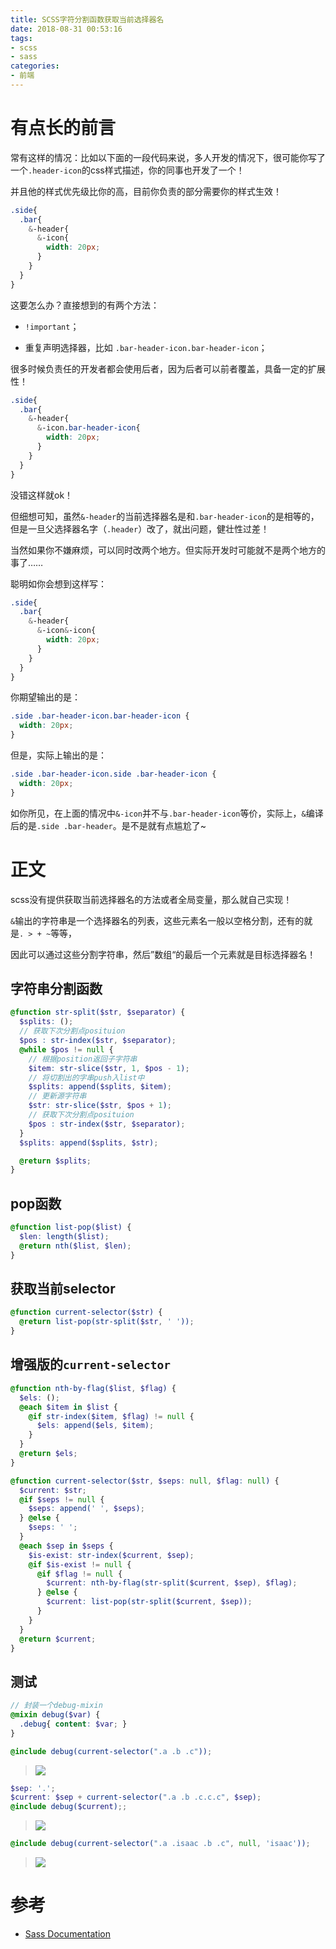 ```yaml
---
title: SCSS字符分割函数获取当前选择器名
date: 2018-08-31 00:53:16
tags:
- scss
- sass
categories:
- 前端
---
```


# 有点长的前言

常有这样的情况：比如以下面的一段代码来说，多人开发的情况下，很可能你写了一个`.header-icon`的css样式描述，你的同事也开发了一个！

并且他的样式优先级比你的高，目前你负责的部分需要你的样式生效！

<!-- more -->

```scss
.side{
  .bar{
    &-header{
      &-icon{
        width: 20px;
      }
    }
  }
}
```

这要怎么办？直接想到的有两个方法：

- `!important`；

- 重复声明选择器，比如 `.bar-header-icon.bar-header-icon`；

很多时候负责任的开发者都会使用后者，因为后者可以前者覆盖，具备一定的扩展性！


```scss
.side{
  .bar{
    &-header{
      &-icon.bar-header-icon{
        width: 20px;
      }
    }
  }
}
```

没错这样就ok！

但细想可知，虽然`&-header`的当前选择器名是和`.bar-header-icon`的是相等的，但是一旦父选择器名字（`.header`）改了，就出问题，健壮性过差！

当然如果你不嫌麻烦，可以同时改两个地方。但实际开发时可能就不是两个地方的事了……

聪明如你会想到这样写：

```scss
.side{
  .bar{
    &-header{
      &-icon&-icon{
        width: 20px;
      }
    }
  }
}
```

你期望输出的是：

```css
.side .bar-header-icon.bar-header-icon {
  width: 20px;
}
```


但是，实际上输出的是：


```css
.side .bar-header-icon.side .bar-header-icon {
  width: 20px;
}
```

如你所见，在上面的情况中`&-icon`并不与`.bar-header-icon`等价，实际上，`&`编译后的是`.side .bar-header`。是不是就有点尴尬了~


# 正文

scss没有提供获取当前选择器名的方法或者全局变量，那么就自己实现！

`&`输出的字符串是一个选择器名的列表，这些元素名一般以空格分割，还有的就是`. > + ~`等等，

因此可以通过这些分割字符串，然后”数组“的最后一个元素就是目标选择器名！

## 字符串分割函数

```scss
@function str-split($str, $separator) {
  $splits: ();
  // 获取下次分割点posituion
  $pos : str-index($str, $separator);
  @while $pos != null {
    // 根据position返回子字符串
    $item: str-slice($str, 1, $pos - 1);
    // 将切割出的字串push入list中
    $splits: append($splits, $item);
    // 更新源字符串
    $str: str-slice($str, $pos + 1);
    // 获取下次分割点posituion
    $pos : str-index($str, $separator);
  }
  $splits: append($splits, $str);

  @return $splits;
}
```

## pop函数

```scss
@function list-pop($list) {
  $len: length($list);
  @return nth($list, $len);
}
```

## 获取当前selector

```scss
@function current-selector($str) {
  @return list-pop(str-split($str, ' ')); 
}
```


## 增强版的`current-selector`


```scss
@function nth-by-flag($list, $flag) {
  $els: ();
  @each $item in $list {
    @if str-index($item, $flag) != null {
      $els: append($els, $item);
    }
  }
  @return $els;
}

@function current-selector($str, $seps: null, $flag: null) {
  $current: $str;
  @if $seps != null {
    $seps: append(' ', $seps);  
  } @else {
    $seps: ' ';
  }
  @each $sep in $seps {
    $is-exist: str-index($current, $sep);
    @if $is-exist != null {
      @if $flag != null {
        $current: nth-by-flag(str-split($current, $sep), $flag);
      } @else {
        $current: list-pop(str-split($current, $sep));   
      }
    }
  }
  @return $current;
}
```

## 测试

```scss
// 封装一个debug-mixin
@mixin debug($var) {
  .debug{ content: $var; }
}
```

```scss
@include debug(current-selector(".a .b .c")); 
```

> ![](44906193-d0f78b00-ad46-11e8-99f6-060e4ceb1453.png)


```scss
$sep: '.';
$current: $sep + current-selector(".a .b .c.c.c", $sep);
@include debug($current);; 
```

> ![](44906431-76126380-ad47-11e8-8779-90f5b5b2c8bb.png)


```scss
@include debug(current-selector(".a .isaac .b .c", null, 'isaac')); 
```
> ![](44906552-cf7a9280-ad47-11e8-8b2a-28e25383bd90.png)

# 参考

- [Sass Documentation](https://sass-lang.com/documentation/modules/string)